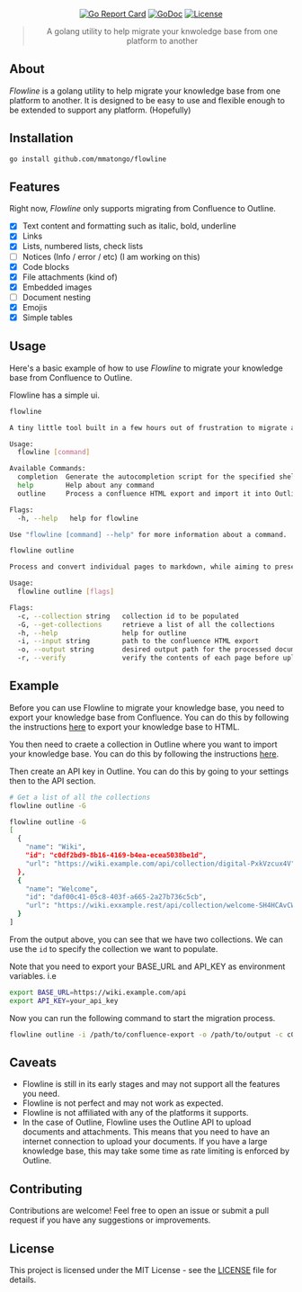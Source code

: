 <div align="center">

[![Go Report Card](https://goreportcard.com/badge/github.com/mmatongo/flowline)](https://goreportcard.com/report/github.com/mmatongo/flowline)
[![GoDoc](https://godoc.org/github.com/mmatongo/flowline?status.svg)](https://pkg.go.dev/github.com/mmatongo/flowline)
[![License](https://img.shields.io/badge/License-MIT-blue.svg)](./LICENSE)
</div>

> <p align="center">A golang utility to help migrate your knwoledge base from one platform to another</p>

## About <a id="about"></a>

*Flowline* is a golang utility to help migrate your knowledge base from one platform to another. It is designed to be easy to use and flexible enough to be extended to support any platform. (Hopefully)

## Installation <a id="installation"></a>

```bash
go install github.com/mmatongo/flowline
```

## Features <a id="features"></a>

Right now, *Flowline* only supports migrating from Confluence to Outline.

- [x] Text content and formatting such as italic, bold, underline
- [x] Links
- [x] Lists, numbered lists, check lists
- [ ] Notices (Info / error / etc) (I am working on this)
- [x] Code blocks
- [x] File attachments (kind of)
- [x] Embedded images
- [ ] Document nesting
- [x] Emojis
- [x] Simple tables

## Usage <a id="usage"></a>

Here's a basic example of how to use *Flowline* to migrate your knowledge base from Confluence to Outline.

Flowline has a simple ui.

```bash
flowline

A tiny little tool built in a few hours out of frustration to migrate a confluence knowledge base

Usage:
  flowline [command]

Available Commands:
  completion  Generate the autocompletion script for the specified shell
  help        Help about any command
  outline     Process a confluence HTML export and import it into Outline

Flags:
  -h, --help   help for flowline

Use "flowline [command] --help" for more information about a command.
```

```bash
flowline outline

Process and convert individual pages to markdown, while aiming to preserve document structure

Usage:
  flowline outline [flags]

Flags:
  -c, --collection string   collection id to be populated
  -G, --get-collections     retrieve a list of all the collections
  -h, --help                help for outline
  -i, --input string        path to the confluence HTML export
  -o, --output string       desired output path for the processed documents
  -r, --verify              verify the contents of each page before upload
```

## Example <a id="example"></a>

Before you can use Flowline to migrate your knowledge base, you need to export your knowledge base from Confluence. You can do this by following the instructions [here](https://confluence.atlassian.com/doc/export-content-to-word-pdf-html-and-xml-139475.html) to export your knowledge base to HTML.

You then need to craete a collection in Outline where you want to import your knowledge base. You can do this by following the instructions [here](https://docs.getoutline.com/s/guide/doc/collections-l9o3LD22sV).

Then create an API key in Outline. You can do this by going to your settings then to the API section.
```bash
# Get a list of all the collections
flowline outline -G

flowline outline -G
[
  {
    "name": "Wiki",
    "id": "c0df2bd9-8b16-4169-b4ea-ecea5038be1d",
    "url": "https://wiki.example.com/api/collection/digital-PxkVzcux4V"
  },
  {
    "name": "Welcome",
    "id": "daf00c41-05c8-403f-a665-2a27b736c5cb",
    "url": "https://wiki.exxample.rest/api/collection/welcome-SH4HCAvCWl"
  }
]
```
From the output above, you can see that we have two collections. We can use the `id` to specify the collection we want to populate.

Note that you need to export your BASE_URL and API_KEY as environment variables.
i.e
```bash
export BASE_URL=https://wiki.example.com/api
export API_KEY=your_api_key
```

Now you can run the following command to start the migration process.

```bash
flowline outline -i /path/to/confluence-export -o /path/to/output -c c0df2bd9-8b16-4169-b4ea-ecea5038be1d
```

## Caveats <a id="caveats"></a>

- Flowline is still in its early stages and may not support all the features you need.
- Flowline is not perfect and may not work as expected.
- Flowline is not affiliated with any of the platforms it supports.
- In the case of Outline, Flowline uses the Outline API to upload documents and attachments. This means that you need to have an internet connection to upload your documents. If you have a large knowledge base, this may take some time as rate limiting is enforced by Outline.

## Contributing <a id="contributing"></a>

Contributions are welcome! Feel free to open an issue or submit a pull request if you have any suggestions or improvements.

## License <a id="license"></a>

This project is licensed under the MIT License - see the [LICENSE](./LICENSE) file for details.
